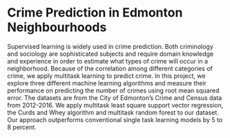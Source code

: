 # Crime Prediction in Edmonton Neighbourhoods

Supervised learning is widely used in crime prediction. Both criminology and sociology are sophisticated subjects and require domain knowledge and experience in order to estimate what types of crime will occur in a neighborhood. Because of the correlation among different categories of crime, we apply multitask learning to predict crime. In this project, we explore three different machine learning algorithms and measure their performance on predicting the number of crimes using root mean squared error. The datasets are from the City of Edmonton’s Crime and Census data from 2012-2016. We apply multitask least square support vector regression, the Curds and Whey algorithm and multitask random forest to our dataset. Our approach outperforms conventional single task learning models by 5 to 8 percent.
